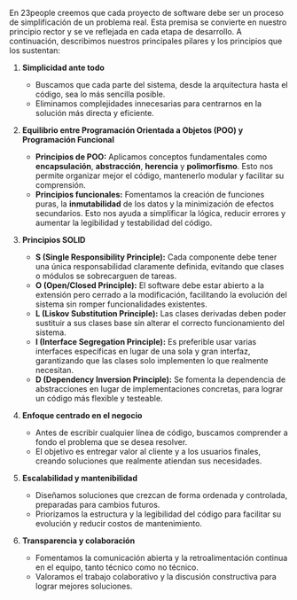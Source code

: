 En 23people creemos que cada proyecto de software debe ser un proceso de simplificación de un problema real. Esta premisa se convierte en nuestro principio rector y se ve reflejada en cada etapa de desarrollo. A continuación, describimos nuestros principales pilares y los principios que los sustentan:

1. **Simplicidad ante todo**

   - Buscamos que cada parte del sistema, desde la arquitectura hasta el código, sea lo más sencilla posible.
   - Eliminamos complejidades innecesarias para centrarnos en la solución más directa y eficiente.

2. **Equilibrio entre Programación Orientada a Objetos (POO) y Programación Funcional**

   - **Principios de POO:** Aplicamos conceptos fundamentales como **encapsulación**, **abstracción**, **herencia** y **polimorfismo**. Esto nos permite organizar mejor el código, mantenerlo modular y facilitar su comprensión.
   - **Principios funcionales:** Fomentamos la creación de funciones puras, la **inmutabilidad** de los datos y la minimización de efectos secundarios. Esto nos ayuda a simplificar la lógica, reducir errores y aumentar la legibilidad y testabilidad del código.

3. **Principios SOLID**

   - **S (Single Responsibility Principle):** Cada componente debe tener una única responsabilidad claramente definida, evitando que clases o módulos se sobrecarguen de tareas.
   - **O (Open/Closed Principle):** El software debe estar abierto a la extensión pero cerrado a la modificación, facilitando la evolución del sistema sin romper funcionalidades existentes.
   - **L (Liskov Substitution Principle):** Las clases derivadas deben poder sustituir a sus clases base sin alterar el correcto funcionamiento del sistema.
   - **I (Interface Segregation Principle):** Es preferible usar varias interfaces específicas en lugar de una sola y gran interfaz, garantizando que las clases solo implementen lo que realmente necesitan.
   - **D (Dependency Inversion Principle):** Se fomenta la dependencia de abstracciones en lugar de implementaciones concretas, para lograr un código más flexible y testeable.

4. **Enfoque centrado en el negocio**

   - Antes de escribir cualquier línea de código, buscamos comprender a fondo el problema que se desea resolver.
   - El objetivo es entregar valor al cliente y a los usuarios finales, creando soluciones que realmente atiendan sus necesidades.

5. **Escalabilidad y mantenibilidad**

   - Diseñamos soluciones que crezcan de forma ordenada y controlada, preparadas para cambios futuros.
   - Priorizamos la estructura y la legibilidad del código para facilitar su evolución y reducir costos de mantenimiento.

6. **Transparencia y colaboración**

   - Fomentamos la comunicación abierta y la retroalimentación continua en el equipo, tanto técnico como no técnico.
   - Valoramos el trabajo colaborativo y la discusión constructiva para lograr mejores soluciones.